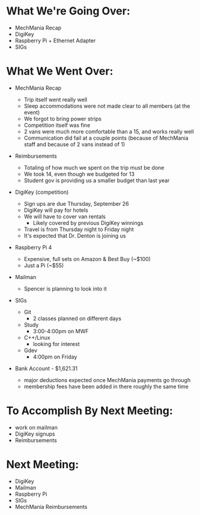 # What We're Going Over:- MechMania Recap- DigiKey- Raspberry Pi + Ethernet Adapter- SIGs# What We Went Over:  - MechMania Recap	- Trip itself went really well	- Sleep accommodations were not made clear to all members (at the event)	- We forgot to bring power strips	- Competition itself was fine	- 2 vans were much more comfortable than a 15, and works really well	- Communication did fail at a couple points (because of MechMania staff and because of 2 vans instead of 1)- Reimbursements	- Totaling of how much we spent on the trip must be done	- We took 14, even though we budgeted for 13	- Student gov is providing us a smaller budget than last year- DigiKey (competition)	- Sign ups are due Thursday, September 26	- DigiKey will pay for hotels	- We will have to cover van rentals		- Likely covered by previous DigiKey winnings	- Travel is from Thursday night to Friday night	- It's expected that Dr. Denton is joining us- Raspberry Pi 4	- Expensive, full sets on Amazon & Best Buy (~$100)	- Just a Pi (~$55)- Mailman	- Spencer is planning to look into it- SIGs	- Git		- 2 classes planned on different days	- Study		- 3:00-4:00pm on MWF	- C++/Linux		- looking for interest	- Gdev		- 4:00pm on Friday- Bank Account - $1,621.31	- major deductions expected once MechMania payments go through	- membership fees have been added in there roughly the same time# To Accomplish By Next Meeting:  - work on mailman- DigiKey signups- Reimbursements# Next Meeting:- DigiKey- Mailman- Raspberry Pi- SIGs- MechMania Reimbursements